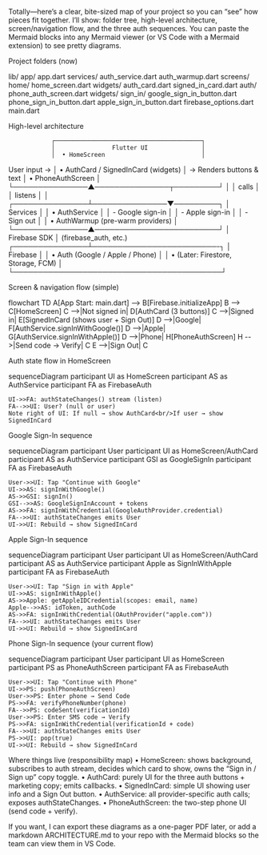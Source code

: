 Totally—here’s a clear, bite-sized map of your project so you can “see” how pieces fit together. I’ll show: folder tree, high-level architecture, screen/navigation flow, and the three auth sequences. You can paste the Mermaid blocks into any Mermaid viewer (or VS Code with a Mermaid extension) to see pretty diagrams.

Project folders (now)

lib/
  app/
    app.dart
  services/
    auth_service.dart
    auth_warmup.dart
  screens/
    home/
      home_screen.dart
      widgets/
        auth_card.dart
        signed_in_card.dart
    auth/
      phone_auth_screen.dart
  widgets/
    sign_in/
      google_sign_in_button.dart
      phone_sign_in_button.dart
      apple_sign_in_button.dart
firebase_options.dart
main.dart

High-level architecture

                ┌─────────────────────────────────────────┐
                │                Flutter UI               │
                │  • HomeScreen                           │
   User input → │  • AuthCard / SignedInCard (widgets)    │ → Renders buttons & text
                │  • PhoneAuthScreen                      │
                └───────────────▲───────────────┬─────────┘
                                │               │
                       calls    │               │ listens
                                │               │
                ┌───────────────┴───────────────▼─────────┐
                │              Services                   │
                │  • AuthService                          │
                │     - Google sign-in                    │
                │     - Apple sign-in                     │
                │     - Sign out                          │
                │  • AuthWarmup (pre-warm providers)      │
                └───────────────▲─────────────────────────┘
                                │  Firebase SDK
                                │  (firebase_auth, etc.)
                ┌───────────────┴─────────────────────────-┐
                │               Firebase                   │
                │  • Auth (Google / Apple / Phone)         │
                │  • (Later: Firestore, Storage, FCM)      │
                └──────────────────────────────────────────┘

Screen & navigation flow (simple)

flowchart TD
    A[App Start: main.dart] --> B[Firebase.initializeApp]
    B --> C[HomeScreen]
    C -->|Not signed in| D[AuthCard (3 buttons)]
    C -->|Signed in| E[SignedInCard (shows user + Sign Out)]
    D -->|Google| F[AuthService.signInWithGoogle()]
    D -->|Apple| G[AuthService.signInWithApple()]
    D -->|Phone| H[PhoneAuthScreen]
    H -->|Send code → Verify| C
    E -->|Sign Out| C

Auth state flow in HomeScreen

sequenceDiagram
    participant UI as HomeScreen
    participant AS as AuthService
    participant FA as FirebaseAuth

    UI->>FA: authStateChanges() stream (listen)
    FA-->>UI: User? (null or user)
    Note right of UI: If null → show AuthCard<br/>If user → show SignedInCard

Google Sign-In sequence

sequenceDiagram
    participant User
    participant UI as HomeScreen/AuthCard
    participant AS as AuthService
    participant GSI as GoogleSignIn
    participant FA as FirebaseAuth

    User->>UI: Tap "Continue with Google"
    UI->>AS: signInWithGoogle()
    AS->>GSI: signIn()
    GSI-->>AS: GoogleSignInAccount + tokens
    AS->>FA: signInWithCredential(GoogleAuthProvider.credential)
    FA-->>UI: authStateChanges emits User
    UI->>UI: Rebuild → show SignedInCard

Apple Sign-In sequence

sequenceDiagram
    participant User
    participant UI as HomeScreen/AuthCard
    participant AS as AuthService
    participant Apple as SignInWithApple
    participant FA as FirebaseAuth

    User->>UI: Tap "Sign in with Apple"
    UI->>AS: signInWithApple()
    AS->>Apple: getAppleIDCredential(scopes: email, name)
    Apple-->>AS: idToken, authCode
    AS->>FA: signInWithCredential(OAuthProvider("apple.com"))
    FA-->>UI: authStateChanges emits User
    UI->>UI: Rebuild → show SignedInCard

Phone Sign-In sequence (your current flow)

sequenceDiagram
    participant User
    participant UI as HomeScreen
    participant PS as PhoneAuthScreen
    participant FA as FirebaseAuth

    User->>UI: Tap "Continue with Phone"
    UI->>PS: push(PhoneAuthScreen)
    User->>PS: Enter phone → Send Code
    PS->>FA: verifyPhoneNumber(phone)
    FA-->>PS: codeSent(verificationId)
    User->>PS: Enter SMS code → Verify
    PS->>FA: signInWithCredential(verificationId + code)
    FA-->>UI: authStateChanges emits User
    PS->>UI: pop(true)
    UI->>UI: Rebuild → show SignedInCard

Where things live (responsibility map)
	•	HomeScreen: shows background, subscribes to auth stream, decides which card to show, owns the “Sign in / Sign up” copy toggle.
	•	AuthCard: purely UI for the three auth buttons + marketing copy; emits callbacks.
	•	SignedInCard: simple UI showing user info and a Sign Out button.
	•	AuthService: all provider-specific auth calls; exposes authStateChanges.
	•	PhoneAuthScreen: the two-step phone UI (send code + verify).

If you want, I can export these diagrams as a one-pager PDF later, or add a markdown ARCHITECTURE.md to your repo with the Mermaid blocks so the team can view them in VS Code.